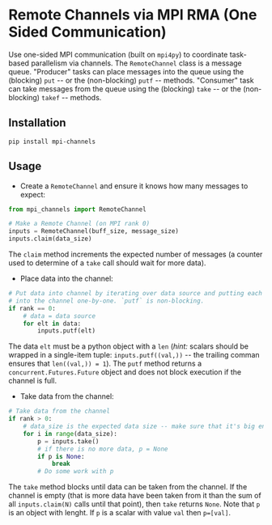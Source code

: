 # Remote Channels via MPI RMA (One Sided Communication)

Use one-sided MPI communication (built on `mpi4py`) to coordinate task-based
parallelism via channels. The `RemoteChannel` class is a message queue.
"Producer" tasks can place messages into the queue using the (blocking) `put`
-- or the (non-blocking) `putf` -- methods. "Consumer" task can take messages
from the queue using the (blocking) `take` -- or the (non-blocking) `takef` --
methods.

## Installation

```
pip install mpi-channels
```

## Usage

* Create a `RemoteChannel` and ensure it knows how many messages to expect:

```python
from mpi_channels import RemoteChannel

# Make a Remote Channel (on MPI rank 0)
inputs = RemoteChannel(buff_size, message_size)
inputs.claim(data_size)
```

The `claim` method increments the expected number of messages (a counter used
to determine of a `take` call should wait for more data).

* Place data into the channel:

```python
# Put data into channel by iterating over data source and putting each element
# into the channel one-by-one. `putf` is non-blocking.
if rank == 0:
    # data = data source
    for elt in data:
        inputs.putf(elt)
```

The data `elt` must be a python object with a `len` (*hint:* scalars should be
wrapped in a single-item tuple: `inputs.putf((val,))` -- the trailing comman
ensures that `len((val,)) = 1`). The `putf` method returns a
`concurrent.Futures.Future` object and does not block execution if the channel
is full.

* Take data from the channel:

```python
# Take data from the channel
if rank > 0:
    # data_size is the expected data size -- make sure that it's big enough.
    for i in range(data_size):
        p = inputs.take()
        # if there is no more data, p = None
        if p is None:
            break
        # Do some work with p
```

The `take` method blocks until data can be taken from the channel. If the
channel is empty (that is more data have been taken from it than the sum of all
`inputs.claim(N)` calls until that point), then `take` returns `None`. Note
that `p` is an object with lenght. If `p` is a scalar with value `val` then
`p=[val]`.
